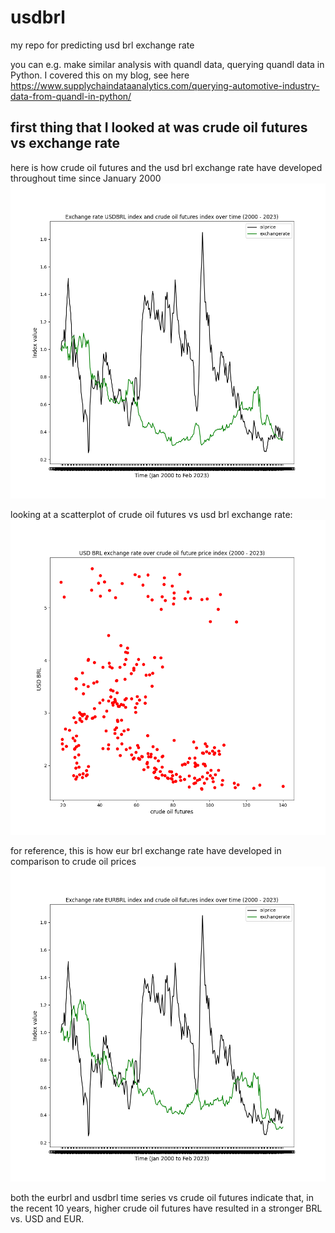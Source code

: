 # usdbrl
my repo for predicting usd brl exchange rate

you can e.g. make similar analysis with quandl data, querying quandl data in Python. I covered this on my blog, see here https://www.supplychaindataanalytics.com/querying-automotive-industry-data-from-quandl-in-python/

## first thing that I looked at was crude oil futures vs exchange rate

here is how crude oil futures and the usd brl exchange rate have developed throughout time since January 2000
![plot](usdbrl_oil_timeseries.png)

looking at a scatterplot of crude oil futures vs usd brl exchange rate:
![plot](usdbrl_oilprice_scatter.png)

for reference, this is how eur brl exchange rate have developed in comparison to crude oil prices
![plot](eurbrl_oil_timeseries.png)

both the eurbrl and usdbrl time series vs crude oil futures indicate that, in the recent 10 years, higher crude oil futures have resulted in a stronger BRL vs. USD and EUR.
